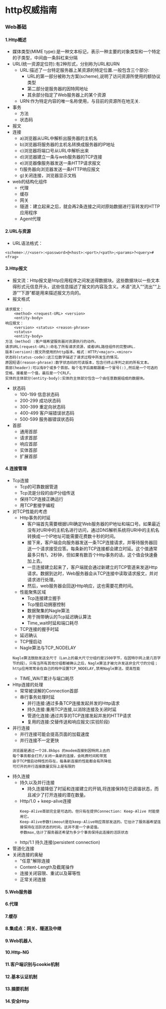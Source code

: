 # http权威指南
### Web基础
#### 1.Http概述
- 媒体类型(MIME type):是一种文本标记，表示一种主要的对象类型和一个特定的子类型，中间由一条斜杠来分隔
- URL(统一资源定位符):有2种形式，分别称为URL和URN
    - URL:描述了一台特定服务器上某资源的特定位置.一般包含三个部分:
        - URL的第一部分被称为方案(scheme),说明了访问资源所使用的额协议类型
        - 第二部分是服务器的因特网地址
        - 其余部分指定了Web服务器上的某个资源
    - URN:作为特定内容的唯一名称使用，与目前的资源所在地无关.
- 事务
    - 方法
    - 状态码
- 报文
- 连接
    - a)浏览器从URL中解析出服务器的主机名
    - b)浏览器将服务器的主机名转换成服务器的IP地址
    - c)浏览器将端口号从URL中解析出来
    - d)浏览器建立一条与web服务器的TCP连接
    - e)浏览器像服务器发送一条HTTP请求报文
    - f)服务器向浏览器发送一条HTTP响应报文
    - g)关闭连接，浏览器显示文档
- web的结构化组件
    - 代理
    - 缓存
    - 网关
    - 隧道：建立起来之后，就会再2条连接之间对原始数据进行盲转发的HTTP应用程序
    - Agent代理
    

#### 2.URL与资源
- URL语法格式： 
~~~~
<scheme>://<user>:<password>@<host>:<port>/<path>;<params>?<query>#<frag>
~~~~



#### 3.Http报文
- 报文流：Http报文是http应用程序之间发送得数据块。这些数据块以一些文本得形式元信息开头，这些信息描述了报文的内容及含义。术语“流入”“流出”“上游”“下游”都是用来描述报文方向的。
- 报文格式
~~~~
请求报文：
    <method> <request-URL> <version>
    <entity-body>
响应报文：
    <version> <status> <reason-phrase>
    <status>
    <entity-body>
方法（method）:客户端希望服务器对资源执行的动作。
请求URL(request-URL):命名了所有请求资源，或者URL路径组件的完整URL.
版本(version):报文所使用的http版本。格式：HTTP/<major>.<minor>
状态码(status-code):这三位数字描述了请求过程中所发生的情况。
原因短语(reason-phrase):数字状态码的可读版本，包含行终止序列之前的所有文本。
首部(header):可以有0个或多个首部。每个名字后面都跟着一个冒号(:),然后是一个可选的空格，接着是一个值，最后是一个CRLF。
实体的主体部分(entity-body):实体的主体部分包含一个由任意数据组成的数据块。
~~~~
- 状态码
    - 100-199 信息状态码
    - 200-299 成功状态码
    - 300-399 重定向状态码
    - 400-499 客户端错误状态码
    - 500-599 服务器错误状态码
- 首部
    - 通用首部
    - 请求首部
    - 响应首部
    - 实体首部
    - 扩展首部
    
    
    
#### 4.连接管理
- Tcp连接
    - Tcp的可靠数据管道
    - Tcp流是分段的由IP分组传送
    - 保持TCP连接正确运行
    - 用TCP套接字编程
- 对TCP性能的考虑
    - Http事务的时延
        - 客户端首先需要根据URI确定Web服务器的IP地址和端口号。如果最近没有对URI中的主机名进行访问，通过DNS解析系统将URI中的主机名转换成一个IP地址可能需要花费数十秒的时间。
        - 接下来，客户端会向服务器发送一条TCP连接请求，并等待服务器回送一个请求接受应答。每条新的TCP连接都会建立时延。这个值通常最多只有1，2秒钟，但如果有数百个Http事务的话，这个值会快速叠加上去。
        - 一旦连接建立起来了，客户端就会通过新建立的TCP管道来发送Http请求。数据到达时，Web服务器会从TCP连接中读取请求报文，并对请求进行处理。
        - 然后，web服务器会回送Http响应，这也需要花费时间。
    - 性能聚焦区域
        - Tcp连接建立握手
        - Tcp慢启动拥塞控制
        - 数据聚集的Nagle算法
        - 用于捎带确认的Tcp延迟确认算法
        - Time_wait时延和端口耗尽
    - TCP连接的握手时延
    - 延迟确认
    - TCP慢启动
    - Nagle算法与TCP_NODELAY
     ~~~~
    Nagle算法鼓励发送全尺寸（Lan上的最大尺寸分组约是1500字节，在因特尔网上是几百字节的段）。只有当所有其他分组都被确认之后，Nagle算法才被允许发送非全尺寸的分组；
    http应用常常会在自己的栈中设置TCP_NODELAY,禁用Nagle算法，提高性能
    ~~~~
    - TIME_WAIT累计与端口耗尽
- Http连接的处理
    - 常常被误解的Connection首部
    - 串行事务处理时延
        - 并行连接:通过多条TCP连接发起并发的Http请求
        - 持久连接:重用TCP连接,以消除连接及关闭时延
        - 管道化连接:通过共享的TCP连接发起并发的HTTP请求
        - 复用的连接:交替传送和响应报文(实验阶段)
- 并行连接
    - 并行连接可能会提高页面的加载速度
    - 并行连接不一定更快
    ~~~~
    浏览器是通过一个28.8kbps 的modem连接到因特网上去的
    每个事务都会打开/关闭一条新的连接，会耗费时间和带宽
    由于TCP慢启动特性的存在，每条新连接的性能都会有所降低
    可打开的并行连接数量实际上是有限的
    ~~~~
- 持久连接
     - 持久以及并行连接
       - 持久连接降低了时延和连接建立的开销,将连接保持在已调谐状态，而且减少了打开连接的潜在数量。
     - Http/1.0 + keep-alive连接
       ~~~~
       Keep-Alive首部完全是可选的。但只有在提供Connection: Keep-Alive 时能使用它。
       Keep-Alive参数timeout是在keep-Alive响应首部发送的。它估计了服务器希望连接保持在活跃状态的时间。这并不是一个承诺值。
       参数max,估计了服务器还希望为多少个事务保持此连接的活跃状态
       ~~~~
     - http/1.1 持久连接(persistent connection)
- 管道化连接
- 关闭连接的奥秘
    - "任意"解除连接
    - Content-Length及截尾操作
    - 连接关闭容限、重试以及幂等性
    - 正常关闭连接
    
    

     
        
        
        
#### 5.Web服务器
#### 6.代理
#### 7.缓存
#### 8.集成点：网关、隧道及中继
#### 9.Web机器人
#### 10.Http-NG
#### 11.客户端识别与cookie机制
#### 12.基本认证机制
#### 13.摘要机制
#### 14.安全Http
